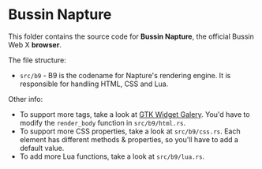 # Bussin Napture
This folder contains the source code for **Bussin Napture**, the official Bussin Web X **browser**.

The file structure:
- `src/b9` - B9 is the codename for Napture's rendering engine. It is responsible for handling HTML, CSS and Lua.

Other info:
- To support more tags, take a look at [GTK Widget Galery](https://docs.gtk.org/gtk4/visual_index.html). You'd have to modify the `render_body` function in `src/b9/html.rs`.
- To support more CSS properties, take a look at `src/b9/css.rs`. Each element has different methods & properties, so you'll have to add a default value.
- To add more Lua functions, take a look at `src/b9/lua.rs`.